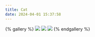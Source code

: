 ```yaml
---
title: Cat
date: 2024-04-01 15:37:58
---
```


{% gallery %}
![](https://blog-photos-lxy.oss-cn-hangzhou.aliyuncs.com/images/2023/7/202404011544190.jpeg)
![](https://blog-photos-lxy.oss-cn-hangzhou.aliyuncs.com/images/2023/7/202404011544239.jpg)
![](https://blog-photos-lxy.oss-cn-hangzhou.aliyuncs.com/images/2023/7/202404011544580.jpeg)
{% endgallery %}